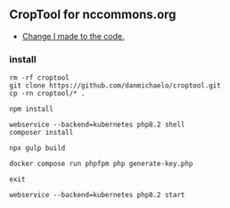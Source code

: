 ## CropTool for nccommons.org
* [Change I made to the code.](https://github.com/MrIbrahem/nccroptool/pull/2/files)

### install


```
rm -rf croptool
git clone https://github.com/danmichaelo/croptool.git
cp -rn croptool/* .
```

```
npm install
```

```
webservice --backend=kubernetes php8.2 shell
composer install
```

```
npx gulp build

docker compose run phpfpm php generate-key.php

exit
```

```
webservice --backend=kubernetes php8.2 start
```
